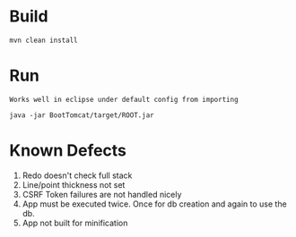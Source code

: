 # Build
    mvn clean install 
    
# Run
	Works well in eclipse under default config from importing
	
    java -jar BootTomcat/target/ROOT.jar

# Known Defects

1. Redo doesn't check full stack
1. Line/point thickness not set
1. CSRF Token failures are not handled nicely
1. App must be executed twice.  Once for db creation and again to use the db.
1. App not built for minification